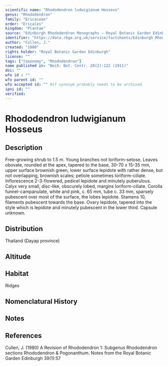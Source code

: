 ```yaml
---
scientific name: "Rhododendron ludwigianum Hosseus"
genus: "Rhododendron"
family: "Ericaceae"
order: "Ericales"
kingdom: "Plantae"
source: "Edinburgh Rhododendron Monographs – Royal Botanic Garden Edinburgh"
identifier: "https://data.rbge.org.uk/service/factsheets/Edinburgh_Rhododendron_Monographs.xhtml"
author: "Cullen, J."
created: "1980"
rights holder: "Royal Botanic Garden Edinburgh"
license: ""
tags: ["taxonomy", "Rhododendron"]
name published in: "Beih. Bot. Centr. 28(2):122 (1911)"
doi: ""
wfo id : ""
wfo parent id: ""
wfo accepted id: "" #if synonym probably needs to be archived.                      
ipni id: ""
verified:
---
```


                       

# Rhododendron ludwigianum Hosseus

## Description
Free-growing shrub to 1.5 m. Young branches not loriform-setose. Leaves obovate, rounded at the apex, tapered to the base, 30-70 x 15-35 mm, upper surface brownish green, lower surface lepidote with rather dense, but not overlapping, brownish scales; petiole sometimes loriform-ciliate. Inflorescence 2-3-flowered, pedicel lepidote and minutely puberulous. Calyx very small, disc-like, obscurely lobed, margins loriform-ciliate. Corolla funnel-campanulate, white and pink, c. 65 mm, tube c. 33 mm, sparsely pubescent over most of the surface, the lobes lepidote. Stamens 10, filaments pubescent towards the base. Ovary lepidote, tapered into the style which is lepidote and minutely pubescent in the lower third. Capsule unknown.

## Distribution
Thailand (Dayap province)

## Altitude


## Habitat
Ridges

## Nomenclatural History

                       
## Notes


## References

Cullen, J. (1980) A Revision of Rhododendron 1: Subgenus Rhododendron sections Rhododendron & Pogonanthum. Notes from the Royal Botanic Garden Edinburgh 39(1):57
